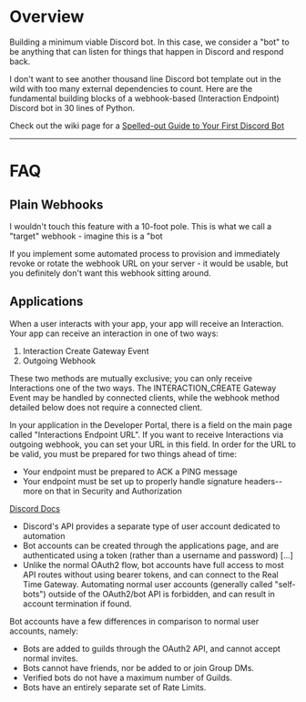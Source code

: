# Overview
Building a minimum viable Discord bot. In this case, we consider a "bot" to be anything that can listen for things that happen in Discord and respond back.

I don't want to see another thousand line Discord bot template out in the wild with too many external dependencies to count. Here are the fundamental building blocks of a webhook-based (Interaction Endpoint) Discord bot in 30 lines of Python.

Check out the wiki page for a [Spelled-out Guide to Your First Discord Bot](https://github.com/hitorilabs/minibot/wiki/Spelled-out-Guide-to-Your-First-Discord-Bot)

---
# FAQ
## Plain Webhooks 
I wouldn't touch this feature with a 10-foot pole. This is what we call a "target" webhook - imagine this is a "bot

If you implement some automated process to provision and immediately revoke or rotate the webhook URL on your server - it would be usable, but you definitely don't want this webhook sitting around.

## Applications

When a user interacts with your app, your app will receive an Interaction. Your app can receive an interaction in one of two ways:

1. Interaction Create Gateway Event
2. Outgoing Webhook


These two methods are mutually exclusive; you can only receive Interactions one of the two ways. The INTERACTION_CREATE Gateway Event may be handled by connected clients, while the webhook method detailed below does not require a connected client.

In your application in the Developer Portal, there is a field on the main page called "Interactions Endpoint URL". If you want to receive Interactions via outgoing webhook, you can set your URL in this field. In order for the URL to be valid, you must be prepared for two things ahead of time:

- Your endpoint must be prepared to ACK a PING message
- Your endpoint must be set up to properly handle signature headers--more on that in Security and Authorization


[Discord Docs](https://discord.com/developers/docs/topics/oauth2#bots)

- Discord's API provides a separate type of user account dedicated to automation
- Bot accounts can be created through the applications page, and are authenticated using a token (rather than a username and password) [...]
- Unlike the normal OAuth2 flow, bot accounts have full access to most API routes without using bearer tokens, and can connect to the Real Time Gateway. Automating normal user accounts (generally called "self-bots") outside of the OAuth2/bot API is forbidden, and can result in account termination if found.

Bot accounts have a few differences in comparison to normal user accounts, namely:

- Bots are added to guilds through the OAuth2 API, and cannot accept normal invites.
- Bots cannot have friends, nor be added to or join Group DMs.
- Verified bots do not have a maximum number of Guilds.
- Bots have an entirely separate set of Rate Limits.
